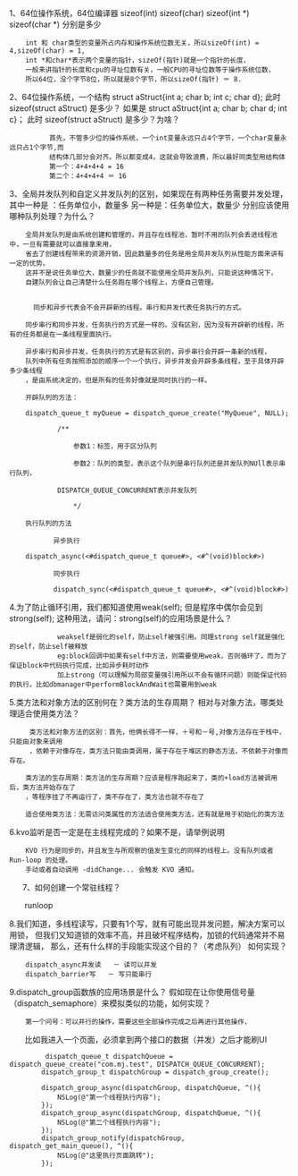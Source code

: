 
1、64位操作系统，64位编译器 sizeof(int) sizeof(char)  sizeof(int *) sizeof(char *) 分别是多少

        int 和 char类型的变量所占内存和操作系统位数无关，所以sizeOf(int) = 4,sizeOf(char) = 1,
        int *和char*表示两个变量的指针，sizeOf(指针)就是一个指针的长度，
        一般来讲指针的长度和cpu的寻址位数有关，一般CPU的寻址位数等于操作系统位数，
        所以64位，没个字节8位，所以就是8个字节，所以sizeOf(指针) ＝ 8.


2、64位操作系统，一个结构 struct aStruct{int a; char b; int c; char d}; 
此时 sizeof(struct aStruct) 是多少？ 
如果是 struct aStruct{int a; char b; char d; int c}；
此时 sizeof(struct aStruct) 是多少？为啥？

              首先，不管多少位的操作系统，一个int变量永远只占4个字节，一个char变量永远只占1个字节,而
              结构体几部分会对齐。所以都变成4，这就会导致浪费，所以最好同类型用结构体
              第一个：4+4+4+4 = 16
              第二个：4+4+4+4 ＝ 16
      
3、全局并发队列和自定义并发队列的区别，如果现在有两种任务需要并发处理，其中一种是
：任务单位小，数量多 另一种是：任务单位大，数量少 分别应该使用哪种队列处理？为什么？
        
        全局并发队列是由系统创建和管理的，并且存在线程池，暂时不用的队列会丢进线程池中，一旦有需要就可以直接拿来用，
        省去了创建线程带来的资源开销，因此数量多的任务是用全局并发队列从性能方面来讲有一定的优势。
        这并不是说任务单位大，数量少的任务就不能使用全局并发队列，只能说这种情况下，
        自建队列会让自己清楚什么任务跑在哪个线程上，方便自己管理。
        
        
          同步和异步代表会不会开辟新的线程。串行和并发代表任务执行的方式。

        同步串行和同步并发，任务执行的方式是一样的。没有区别，因为没有开辟新的线程，所有的任务都是在一条线程里面执行。

        异步串行和异步并发，任务执行的方式是有区别的，异步串行会开辟一条新的线程，
        队列中所有任务按照添加的顺序一个一个执行，异步并发会开辟多条线程，至于具体开辟多少条线程
        ，是由系统决定的，但是所有的任务好像就是同时执行的一样。
        
        开辟队列的方法：

        dispatch_queue_t myQueue = dispatch_queue_create("MyQueue", NULL);

                /**

                    参数1：标签，用于区分队列

                    参数2：队列的类型，表示这个队列是串行队列还是并发队列NUll表示串行队列，

                DISPATCH_QUEUE_CONCURRENT表示并发队列

                    */

        执行队列的方法

               异步执行

        dispatch_async(<#dispatch_queue_t queue#>, <#^(void)block#>)

               同步执行

               dispatch_sync(<#dispatch_queue_t queue#>, <#^(void)block#>)

4.为了防止循环引用，我们都知道使用weak(self); 但是程序中偶尔会见到strong(self); 这种用法，请问：strong(self)的应用场景是什么？
        
                weakself是弱化的self，防止self被强引用。同理strong self就是强化的self，防止self被释放
                eg:block回调中如果有self中方法，则需要使用weak，否则循环了，而为了保证block中代码执行完成，比如异步耗时动作
                加上strong（可以理解为局部变量强引用所以不会有循环问题）则能保证代码的执行。比如dbmanager中performBlockAndWait也需要用到weak
                
 5.类方法和对象方法的区别何在？类方法的生存周期？ 相对与对象方法，哪类处理适合使用类方法？

         类方法和对象方法的区别：首先，他俩长得不一样，＋号和－号,对像方法存在于栈中，只能由对象来调用
         ，依赖于对像存在，类方法只能由类调用，属于存在于堆区的静态方法，不依赖于对像而存在。
         
        类方法的生存周期：类方法的生存周期？应该是程序跑起来了，类的+load方法被调用后，类方法开始存在了
        ，等程序挂了不再运行了，类不存在了，类方法也就不存在了
        
        适合使用类方法：无需访问类属性的方法适合使用类方法，还有就是用于初始化的类方法

6.kvo监听是否一定是在主线程完成的？如果不是，请举例说明

        KVO 行为是同步的，并且发生与所观察的值发生变化的同样的线程上。没有队列或者 Run-loop 的处理。
        手动或者自动调用 -didChange... 会触发 KVO 通知。
       
7、如何创建一个常驻线程？ 

        runloop
        
8.我们知道，多线程读写，只要有1个写，就有可能出现并发问题，解决方案可以用锁，
但我们又知道锁的效率不高，并且破坏程序结构，加锁的代码通常并不易理清逻辑，
那么，还有什么样的手段能实现这个目的？（考虑队列） 如何实现？

        dispatch_async并发读   － 读可以并发
        dispatch_barrier写   － 写只能串行

9.dispatch_group函数族的应用场景是什么？
假如现在让你使用信号量（dispatch_semaphore）来模拟类似的功能，如何实现？

        第一个问号：可以并行的操作，需要这些全部操作完成之后再进行其他操作，
        比如我进入一个页面，必须拿到两个接口的数据（并发）之后才能刷UI
        
             dispatch_queue_t dispatchQueue = dispatch_queue_create("com.mj.test", DISPATCH_QUEUE_CONCURRENT);
            dispatch_group_t dispatchGroup = dispatch_group_create();

            dispatch_group_async(dispatchGroup, dispatchQueue, ^(){
                NSLog(@"第一个线程执行内容");
            });
            dispatch_group_async(dispatchGroup, dispatchQueue, ^(){
                NSLog(@"第二个线程执行内容");
            });
            dispatch_group_notify(dispatchGroup, dispatch_get_main_queue(), ^(){
                NSLog(@"这里执行页面跳转");
            });
